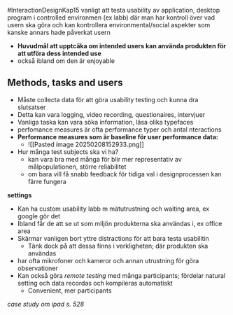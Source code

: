 #InteractionDesignKap15
vanligt att testa usability av application, desktop program i controlled environmen (ex labb) där man har kontroll över vad usern ska göra och kan kontrollera environmental/social aspekter som kanske annars hade påverkat usern
- **Huvudmål att upptcäka om intended users kan använda produkten för att utföra dess intended use**
- också ibland om den är enjoyable

## Methods, tasks and users
- Måste collecta data för att göra usability testing och kunna dra slutsatser
- Detta kan vara logging, video recording, questionaires, intervjuer
- Vanliga taska kan vara söka information, läsa olika typefaces
- perfomance measures är ofta performance typer och antal nteractions
- **Performance measures som är baseline för user performance data:**
	- ![[Pasted image 20250208152933.png]]
- Hur många test subjects ska vi ha?
	- kan vara bra med många för blir mer representativ av målpopulationen, större reliabilitet
	- om bara vill få snabb feedback för tidiga val i designprocessen kan färre fungera

**settings**
- Kan ha custom usability labb m mätutrustning och waiting area, ex google gör det
- Ibland får de att se ut som miljön produkterna ska användas i, ex office area
- Skärmar vanligen bort yttre distractions för att bara testa usabilitin
	- Tänk dock på att dessa finns i verkligheten; där produkten ska användas
- har ofta mikrofoner och kameror och annan utrustning för göra observationer
- Kan också göra *remote testing* med många participants; fördelar natural setting och data recordas och kompileras automatiskt
	- Convenient, mer participants

*case study om ipad s. 528*



